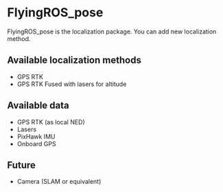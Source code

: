 FlyingROS_pose
==============

FlyingROS_pose is the localization package. You can add new localization method.

Available localization methods
--------

* GPS RTK
* GPS RTK Fused with lasers for altitude

Available data
------

* GPS RTK (as local NED)
* Lasers
* PixHawk IMU
* Onboard GPS


Future
-------

* Camera (SLAM or equivalent)
